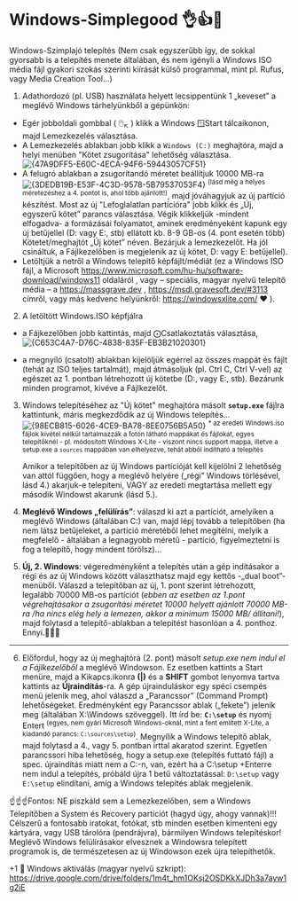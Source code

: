 # Windows-Simplegood 👌👍🙌
Windows-Szimplajó telepítés (Nem csak egyszerűbb így, de sokkal gyorsabb is a telepítés menete általában, és nem igényli a Windows ISO média fájl gyakori szokás szerinti kiírását külső programmal, mint pl. Rufus, vagy Media Creation Tool...)

1. Adathordozó (pl. USB) használata helyett lecsippentünk 1 „keveset” a meglévő Windows tárhelyünkből a gépünkön:
- Egér jobboldali gombbal ( 🖱️<sub>↖️</sub> ) klikk a Windows 🪟Start tálcaikonon, majd Lemezkezelés választása. 
- A Lemezkezelés ablakban jobb klikk a <code>Windows (C:)</code> meghajtóra, majd a helyi menüben "Kötet zsugorítása" lehetőség választása. ![{47A9DFF5-E60C-4ECA-94F6-59443057CF51}](https://github.com/user-attachments/assets/88f57747-cd34-4f29-8abd-53538ee28ab2)
- A felugró ablakban a zsugorítandó méretet beállítjuk 10000 MB-ra ![{3DEDB19B-E53F-4C3D-9578-5B79537053F4}](https://github.com/user-attachments/assets/2400f183-6a6f-4190-9ea4-ab75882d7ad7)
<sup>(lásd még a helyes méretezéshez a 4. pontot is, ahol több ajánlott!)</sup>, majd jóváhagyjuk az új partíció készítést. Most az új "Lefoglalatlan partícióra" jobb klikk és „Új, egyszerű kötet” parancs választása. Végik klikkeljük -mindent elfogadva- a formázásái folyamatot, aminek eredményeként kapunk egy új betűjellel (D: vagy E:, stb) ellátott kb. 8-9 GB-os (4. pont esetén több) Kötetet/meghajtót „Új kötet” néven. Bezárjuk a lemezkezelőt. Ha jól csináltuk, a Fájlkezelőben is megjelenik az új kötet, D: vagy E: betűjellel).
- Letöltjük a netről a Windows telepítő képfájlt/médiát (ez a Windows ISO fájl, a Microsoft https://www.microsoft.com/hu-hu/software-download/windows11 oldaláról , vagy – speciális, magyar nyelvű telepítő média – a https://massgrave.dev , https://msdl.gravesoft.dev/#3113 címről, vagy más kedvenc helyünkről: https://windowsxlite.com/ ❤️ ).
2. A letöltött Windows.ISO képfjálra
- a Fájkezelőben jobb kattintás, majd ⨀Csatlakoztatás választása, ![{C653C4A7-D76C-4838-835F-EB3B21020301}](https://github.com/user-attachments/assets/2778f1c2-580c-487f-8a53-571da122c13a)

- a megnyíló (csatolt) ablakban kijelöljük egérrel az összes mappát és fájlt (tehát az ISO teljes tartalmát), majd átmásoljuk (pl. Ctrl C, Ctrl V-vel) az egészet az 1. pontban létrehozott új kötetbe (D:, vagy E:, stb). Bezárunk minden programot, kivéve a Fájlkezelőt.
3. Windows telepítéséhez az "Új kötet" meghajtóra másolt <b><code>setup.exe</code></b> fájlra kattintunk, máris megkezdődik az új Windows telepítés… ![{98ECB815-6026-4CE9-BA78-8EE0756B5A50}](https://github.com/user-attachments/assets/dc4f5c8c-2210-48ed-8dc1-5d1a762a79b7) <sup>* az eredeti Windows.iso fájlok kivétel nélkül tartalmazzák a fotón látható mappákat és fájlokat, egyes telepítőknél - pl. módosított Windows X-Lite - viszont nincs support mappa, illetve a setup.exe a <code>sources</code> mappában van elhelyezve, tehát abból indítható a telepítés</sup>

    Amikor a telepítőben az új Windows partícióját kell kijelölni 2 lehetőség van attól függően, hogy a meglévő helyére („régi” Windows törlésével, lásd 4.) akarjuk-e telepíteni, VAGY az eredeti megtartása mellett egy második Windowst akarunk (lásd 5.).
4. <b>Meglévő Windows „felülírás”</b>: válaszd ki azt a partíciót, amelyiken a meglévő Windows (általában C:) van, majd lépj tovább a telepítőben (ha nem látsz betűjeleket, a partíció méretéből lehet megítélni, melyik a megfelelő - általában a legnagyobb méretű - partíció, figyelmeztetni is fog a telepítő, hogy mindent törölsz)…
5. <b>Új, 2. Windows</b>: végeredményként a telepítés után a gép indításakor a régi és az új Windows között választhatsz majd egy kettős -„dual boot”- menüből. Válaszd a telepítőban az új, 1. pont szerint létrehozott, legalább 70000 MB-os partíciót (<i>ebben az esetben az 1.pont végrehajtásakor a zsugorítási méretet 10000 helyett ajánlott 70000 MB-ra /ha nincs elég hely a lemezen, akkor a minimum 15000 MB/ állítani!</i>), majd folytasd a telepítő-ablakban a telepítést hasonlóan a 4. ponthoz.
  Ennyi.🙌🙌🙌
  ___________________________________________________
6. Előfordul, hogy az új meghajtóra (2. pont) másolt <i>setup.exe nem indul el a Fájlkezelőből</i> a meglévő Windowson. Ez esetben kattints a Start menüre, majd a Kikapcs.ikonra <b>(|)</b> és a <b>SHIFT</b> gombot lenyomva tartva kattints az <b>Újraindítás</b>-ra. A gép újrainduláskor egy spéci csempés menü jelenik meg, ahol válaszd a „Parancssor” (Command Prompt) lehetőségeket. Eredményként egy Parancssor ablak („fekete”) jelenik meg (általában X:\Windows szöveggel). Itt írd be: <b><code>C:\setup</code></b> és nyomj Entert <sup>(egyes, nem gyári Microsoft Windows-oknál, mint a fent említett X-Lite, a kiadandó parancs: <code>C:\sources\setup</code>)</sup>. Megnyílik a Windows telepítő ablak, majd folytasd a 4., vagy 5. pontban írttal akaratod szerint. Egyetlen parancssori hiba lehetőség, hogy a setup.exe (telepítés futtató fájl) a spec. újraindítás miatt nem a C:-n, van, ezért ha a C:\setup +Enterre nem indul a telepítés, próbáld újra 1 betű változtatással: <code>D:\setup</code> vagy <code>E:\setup</code> elindítani, amíg a Windows telepítés ablak megjelenik.
   
☝️☝️☝️Fontos: NE piszkáld sem a Lemezkezelőben, sem a Windows Telepítőben a System és Recovery partíciót (hagyd úgy, ahogy vannak)!!! Célszerű a fontosabb iratokat, fotókat, stb minden esetben kimenteni egy kártyára, vagy USB tárolóra (pendrájvra), bármilyen Windows telepítéskor! Meglévő Windows felülírásakor elvesznek a Windowsra telepített programok is, de természetesen az új Windowson ezek újra telepíthetők.
 
+1 🥳 Windows aktiválás (magyar nyelvű szkript): https://drive.google.com/drive/folders/1m4t_hm1OKsj2OSDKkXJDh3a7ayw1g2iE


